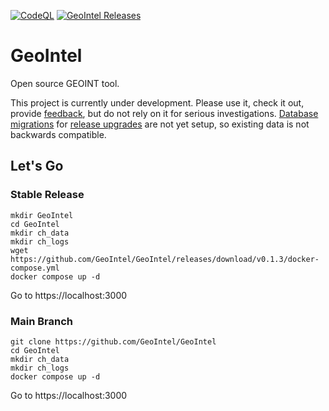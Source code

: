[![CodeQL](https://github.com/GeoIntel/GeoIntel/actions/workflows/codeql.yml/badge.svg)](https://github.com/GeoIntel/GeoIntel/actions/workflows/codeql.yml) [![GeoIntel Releases](https://github.com/GeoIntel/GeoIntel/actions/workflows/release.yml/badge.svg)](https://github.com/GeoIntel/GeoIntel/actions/workflows/release.yml)

# GeoIntel

Open source GEOINT tool.

This project is currently under development. Please use it, check it out, provide [feedback](https://github.com/GeoIntel/GeoIntel/issues), but do not rely on it for serious investigations. [Database migrations](https://github.com/GeoIntel/GeoIntel/issues/54) for [release upgrades](https://github.com/GeoIntel/GeoIntel/issues/55) are not yet setup, so existing data is not backwards compatible.

## Let's Go

### Stable Release

```
mkdir GeoIntel
cd GeoIntel
mkdir ch_data
mkdir ch_logs
wget https://github.com/GeoIntel/GeoIntel/releases/download/v0.1.3/docker-compose.yml
docker compose up -d
```
Go to https://localhost:3000

### Main Branch

```
git clone https://github.com/GeoIntel/GeoIntel
cd GeoIntel
mkdir ch_data
mkdir ch_logs
docker compose up -d
```
Go to https://localhost:3000
